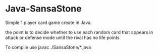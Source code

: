 # Java-SansaStone
Simple 1 player card game create in Java.

the point is to decide whether to use each random card that appears in attack or defense mode until the rival has no life points

To compile use javac ./SansaStone/*.java
